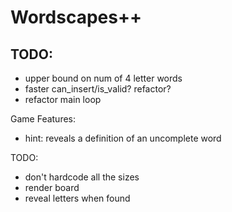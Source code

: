 # Wordscapes++
## TODO:
- upper bound on num of 4 letter words
- faster can_insert/is_valid? refactor?
- refactor main loop


Game Features:
- hint: reveals a definition of an uncomplete word

TODO:
- don't hardcode all the sizes
- render board
- reveal letters when found